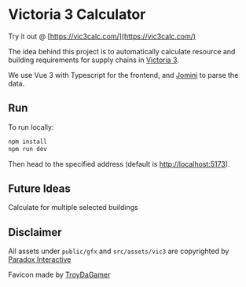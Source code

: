 # Victoria 3 Calculator

Try it out @ [https://vic3calc.com/](https://vic3calc.com/)

The idea behind this project is to automatically calculate resource and building requirements for supply chains in [Victoria 3](https://www.paradoxinteractive.com/games/victoria-3/about).

We use Vue 3 with Typescript for the frontend, and [Jomini](https://github.com/nickbabcock/jomini) to parse the data.

## Run

To run locally:

```bash
npm install
npm run dev
```

Then head to the specified address (default is <http://localhost:5173>).

## Future Ideas

Calculate for multiple selected buildings

## Disclaimer

All assets under `public/gfx` and `src/assets/vic3` are copyrighted by [Paradox Interactive](https://www.paradoxinteractive.com/)

Favicon made by [TroyDaGamer](https://www.steamgriddb.com/icon/24061)
